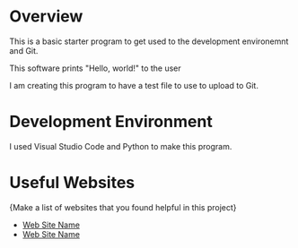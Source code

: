# Overview

This is a basic starter program to get used to the development environemnt and Git.

This software prints "Hello, world!" to the user

I am creating this program to have a test file to use to upload to Git.

# Development Environment

I used Visual Studio Code and Python to make this program.

# Useful Websites

{Make a list of websites that you found helpful in this project}
* [Web Site Name](http://url.link.goes.here)
* [Web Site Name](http://url.link.goes.here)